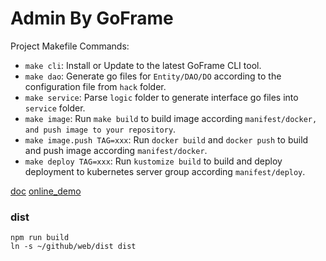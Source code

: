 # Admin By GoFrame

Project Makefile Commands: 
- `make cli`: Install or Update to the latest GoFrame CLI tool.
- `make dao`: Generate go files for `Entity/DAO/DO` according to the configuration file from `hack` folder.
- `make service`: Parse `logic` folder to generate interface go files into `service` folder.
- `make image`: Run `make build` to build image according `manifest/docker, and push image to your repository`.
- `make image.push TAG=xxx`: Run `docker build` and `docker push` to build and push image according `manifest/docker`.
- `make deploy TAG=xxx`: Run `kustomize build` to build and deploy deployment to kubernetes server group according `manifest/deploy`.

[doc](https://uqgd478det.feishu.cn/docs/doccnT5x7PDb83huaxNQAjTtw9e#uitve9)
[online_demo](https://api.pyhuo.top/admin/)
### dist

```
npm run build
ln -s ~/github/web/dist dist
```